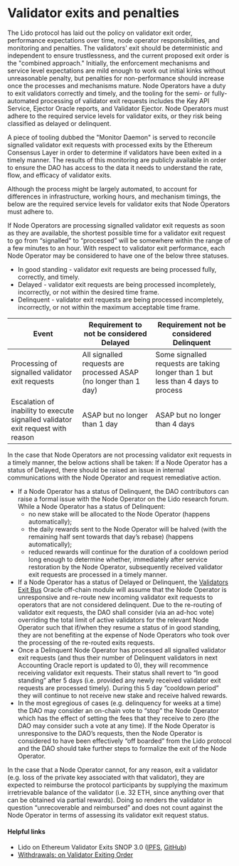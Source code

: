 # Validator exits and penalties

The Lido protocol has laid out the policy on validator exit order, performance expectations over time, node operator responsibilities, and monitoring and penalties. The validators' exit should be deterministic and independent to ensure trustlessness, and the current proposed exit order is the "combined approach." Initially, the enforcement mechanisms and service level expectations are mild enough to work out initial kinks without unreasonable penalty, but penalties for non-performance should increase once the processes and mechanisms mature. Node Operators have a duty to exit validators correctly and timely, and the tooling for the semi- or fully-automated processing of validator exit requests includes the Key API Service, Ejector Oracle reports, and Validator Ejector. Node Operators must adhere to the required service levels for validator exits, or they risk being classified as delayed or delinquent.

A piece of tooling dubbed the "Monitor Daemon" is served to reconcile signalled validator exit requests with processed exits by the Ethereum Consensus Layer in order to determine if validators have been exited in a timely manner. The results of this monitoring are publicly available in order to ensure the DAO has access to the data it needs to understand the rate, flow, and efficacy of validator exits.

Although the process might be largely automated, to account for differences in infrastructure, working hours, and mechanism timings, the below are the required service levels for validator exits that Node Operators must adhere to.

If Node Operators are processing signalled validator exit requests as soon as they are available, the shortest possible time for a validator exit request to go from “signalled” to “processed” will be somewhere within the range of a few minutes to an hour. With respect to validator exit performance, each Node Operator may be considered to have one of the below three statuses.

* In good standing - validator exit requests are being processed fully, correctly, and timely.
* Delayed - validator exit requests are being processed incompletely, incorrectly, or not within the desired time frame.
* Delinquent - validator exit requests are being processed incompletely, incorrectly, or not within the maximum acceptable time frame.

|Event|Requirement to not be considered Delayed|Requirement not be considered Delinquent|
|---|---|---|
|Processing of signalled validator exit requests|All signalled requests are processed ASAP (no longer than 1 day)|Some signalled requests are taking longer than 1 but less than 4 days to process|
|Escalation of inability to execute signalled validator exit request with reason|ASAP but no longer than 1 day|ASAP but no longer than 4 days

In the case that Node Operators are not processing validator exit requests in a timely manner, the below actions shall be taken:
If a Node Operator has a status of Delayed, there should be raised an issue in internal communications with the Node Operator and request remediative action.

* If a Node Operator has a status of Delinquent, the DAO contributors can raise a formal issue with the Node Operator on the Lido research forum. While a Node Operator has a status of Delinquent:
  * no new stake will be allocated to the Node Operator (happens automatically);
  * the daily rewards sent to the Node Operator will be halved (with the remaining half sent towards that day’s rebase) (happens automatically);
  * reduced rewards will continue for the duration of a cooldown period long enough to determine whether, immediately after service restoration by the Node Operator, subsequently received validator exit requests are processed in a timely manner.
* If a Node Operator has a status of Delayed or Delinquent, the [Validators Exit Bus](/guides/oracle-spec/validator-exit-bus.md) Oracle off-chain module will assume that the Node Operator is unresponsive and re-route new incoming validator exit requests to operators that are not considered delinquent. Due to the re-routing of validator exit requests, the DAO shall consider (via an ad-hoc vote) overriding the total limit of active validators for the relevant Node Operator such that if/when they resume a status of in good standing, they are not benefiting at the expense of Node Operators who took over the processing of the re-routed exits requests.
* Once a Delinquent Node Operator has processed all signalled validator exit requests (and thus their number of Delinquent validators in next Accounting Oracle report is updated to 0), they will recommence receiving validator exit requests. Their status shall revert to “In good standing” after 5 days (i.e. provided any newly received validator exit requests are processed timely). During this 5 day “cooldown period” they will continue to not receive new stake and receive halved rewards.
* In the most egregious of cases (e.g. delinquency for weeks at a time) the DAO may consider an on-chain vote to “stop” the Node Operator which has the effect of setting the fees that they receive to zero (the DAO may consider such a vote at any time). If the Node Operator is unresponsive to the DAO’s requests, then the Node Operator is considered to have been effectively “off boarded” from the Lido protocol and the DAO should take further steps to formalize the exit of the Node Operator.

In the case that a Node Operator cannot, for any reason, exit a validator (e.g. loss of the private key associated with that validator), they are expected to reimburse the protocol participants by supplying the maximum irretrievable balance of the validator (i.e. 32 ETH, since anything over that can be obtained via partial rewards). Doing so renders the validator in question “unrecoverable and reimbursed” and does not count against the Node Operator in terms of assessing its validator exit request status.

#### Helpful links

* Lido on Ethereum Validator Exits SNOP 3.0 ([IPFS](https://ipfs.io/ipfs/QmW9kE61zC61PcuikCQRwn82aoTCj9yPuENGNPML9QLkSM), [GitHub](https://github.com/lidofinance/documents-and-policies/blob/main/Lido%20on%20Ethereum%20Standard%20Node%20Operator%20Protocol%20-%20Validator%20Exits.md))
* [Withdrawals: on Validator Exiting Order](https://research.lido.fi/t/withdrawals-on-validator-exiting-order/3048/1)
